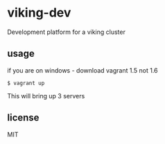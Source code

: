 viking-dev
==========

Development platform for a viking cluster

## usage

if you are on windows - download vagrant 1.5 not 1.6

```
$ vagrant up
```

This will bring up 3 servers

## license

MIT